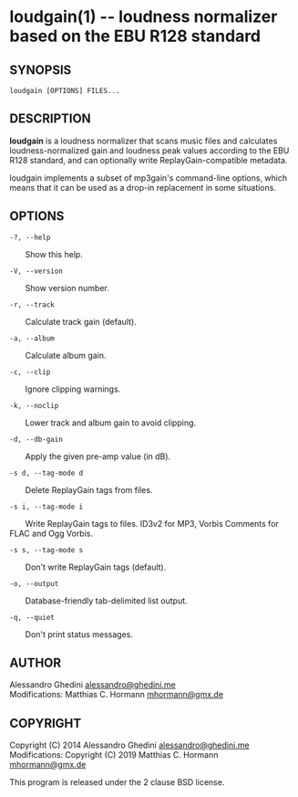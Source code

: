 loudgain(1) -- loudness normalizer based on the EBU R128 standard
=================================================================

## SYNOPSIS

`loudgain [OPTIONS] FILES...`

## DESCRIPTION

**loudgain** is a loudness normalizer that scans music files and calculates
loudness-normalized gain and loudness peak values according to the EBU R128
standard, and can optionally write ReplayGain-compatible metadata.

loudgain implements a subset of mp3gain's command-line options, which means that
it can be used as a drop-in replacement in some situations.

## OPTIONS

`-?, --help`

&nbsp;&nbsp;&nbsp;&nbsp;&nbsp;&nbsp;
Show this help.

`-V, --version`

&nbsp;&nbsp;&nbsp;&nbsp;&nbsp;&nbsp;
Show version number.

`-r, --track`

&nbsp;&nbsp;&nbsp;&nbsp;&nbsp;&nbsp;
Calculate track gain (default).

`-a, --album`

&nbsp;&nbsp;&nbsp;&nbsp;&nbsp;&nbsp;
Calculate album gain.

`-c, --clip`

&nbsp;&nbsp;&nbsp;&nbsp;&nbsp;&nbsp;
Ignore clipping warnings.

`-k, --noclip`

&nbsp;&nbsp;&nbsp;&nbsp;&nbsp;&nbsp;
Lower track and album gain to avoid clipping.

`-d, --db-gain`

&nbsp;&nbsp;&nbsp;&nbsp;&nbsp;&nbsp;
Apply the given pre-amp value (in dB).

`-s d, --tag-mode d`

&nbsp;&nbsp;&nbsp;&nbsp;&nbsp;&nbsp;
Delete ReplayGain tags from files.

`-s i, --tag-mode i`

&nbsp;&nbsp;&nbsp;&nbsp;&nbsp;&nbsp;
Write ReplayGain tags to files. ID3v2 for MP3, Vorbis Comments for FLAC and Ogg Vorbis.

`-s s, --tag-mode s`

&nbsp;&nbsp;&nbsp;&nbsp;&nbsp;&nbsp;
Don't write ReplayGain tags (default).

`-o, --output`

&nbsp;&nbsp;&nbsp;&nbsp;&nbsp;&nbsp;
Database-friendly tab-delimited list output.

`-q, --quiet`

&nbsp;&nbsp;&nbsp;&nbsp;&nbsp;&nbsp;
Don't print status messages.

## AUTHOR ##

Alessandro Ghedini <alessandro@ghedini.me>  
Modifications: Matthias C. Hormann <mhormann@gmx.de>

## COPYRIGHT ##

Copyright (C) 2014 Alessandro Ghedini <alessandro@ghedini.me>  
Modifications: Copyright (C) 2019 Matthias C. Hormann <mhormann@gmx.de>

This program is released under the 2 clause BSD license.
